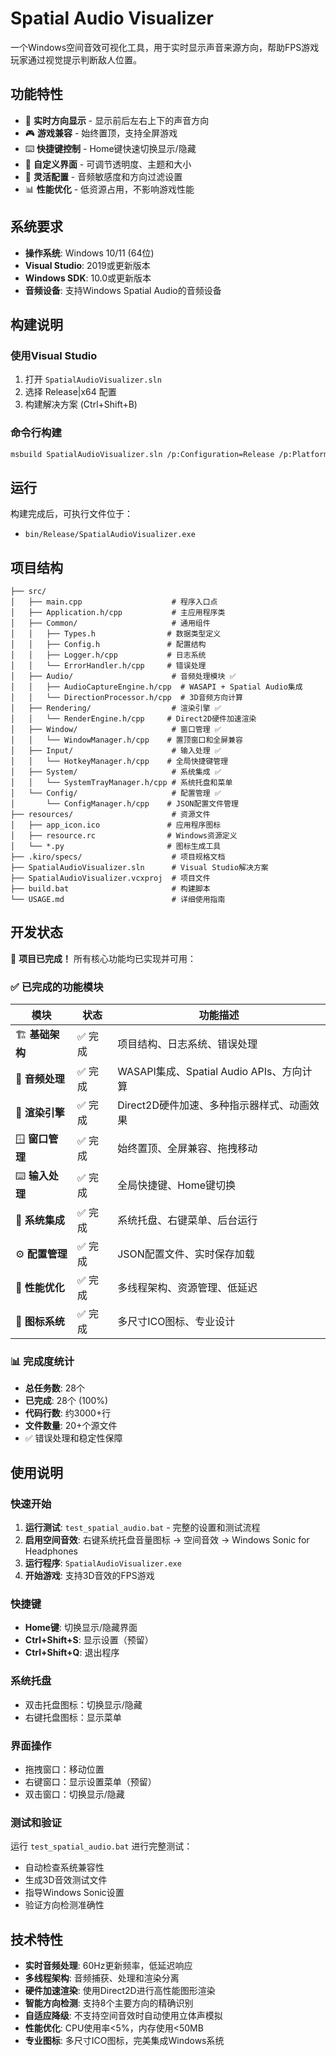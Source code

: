 # Spatial Audio Visualizer

一个Windows空间音效可视化工具，用于实时显示声音来源方向，帮助FPS游戏玩家通过视觉提示判断敌人位置。

## 功能特性

- 🎯 **实时方向显示** - 显示前后左右上下的声音方向
- 🎮 **游戏兼容** - 始终置顶，支持全屏游戏
- ⌨️ **快捷键控制** - Home键快速切换显示/隐藏
- 🎨 **自定义界面** - 可调节透明度、主题和大小
- 🔧 **灵活配置** - 音频敏感度和方向过滤设置
- 📊 **性能优化** - 低资源占用，不影响游戏性能

## 系统要求

- **操作系统**: Windows 10/11 (64位)
- **Visual Studio**: 2019或更新版本
- **Windows SDK**: 10.0或更新版本
- **音频设备**: 支持Windows Spatial Audio的音频设备

## 构建说明

### 使用Visual Studio
1. 打开 `SpatialAudioVisualizer.sln`
2. 选择 Release|x64 配置
3. 构建解决方案 (Ctrl+Shift+B)

### 命令行构建
```bash
msbuild SpatialAudioVisualizer.sln /p:Configuration=Release /p:Platform=x64
```

## 运行

构建完成后，可执行文件位于：
- `bin/Release/SpatialAudioVisualizer.exe`

## 项目结构

```
├── src/
│   ├── main.cpp                    # 程序入口点
│   ├── Application.h/cpp           # 主应用程序类
│   ├── Common/                     # 通用组件
│   │   ├── Types.h                # 数据类型定义
│   │   ├── Config.h               # 配置结构
│   │   ├── Logger.h/cpp           # 日志系统
│   │   └── ErrorHandler.h/cpp     # 错误处理
│   ├── Audio/                      # 音频处理模块 ✅
│   │   ├── AudioCaptureEngine.h/cpp  # WASAPI + Spatial Audio集成
│   │   └── DirectionProcessor.h/cpp  # 3D音频方向计算
│   ├── Rendering/                  # 渲染引擎 ✅
│   │   └── RenderEngine.h/cpp     # Direct2D硬件加速渲染
│   ├── Window/                     # 窗口管理 ✅
│   │   └── WindowManager.h/cpp    # 置顶窗口和全屏兼容
│   ├── Input/                      # 输入处理 ✅
│   │   └── HotkeyManager.h/cpp    # 全局快捷键管理
│   ├── System/                     # 系统集成 ✅
│   │   └── SystemTrayManager.h/cpp # 系统托盘和菜单
│   └── Config/                     # 配置管理 ✅
│       └── ConfigManager.h/cpp    # JSON配置文件管理
├── resources/                      # 资源文件
│   ├── app_icon.ico               # 应用程序图标
│   ├── resource.rc                # Windows资源定义
│   └── *.py                       # 图标生成工具
├── .kiro/specs/                    # 项目规格文档
├── SpatialAudioVisualizer.sln      # Visual Studio解决方案
├── SpatialAudioVisualizer.vcxproj  # 项目文件
├── build.bat                       # 构建脚本
└── USAGE.md                        # 详细使用指南
```

## 开发状态

🎉 **项目已完成！** 所有核心功能均已实现并可用：

### ✅ 已完成的功能模块

| 模块 | 状态 | 功能描述 |
|------|------|----------|
| 🏗️ **基础架构** | ✅ 完成 | 项目结构、日志系统、错误处理 |
| 🎵 **音频处理** | ✅ 完成 | WASAPI集成、Spatial Audio APIs、方向计算 |
| 🎨 **渲染引擎** | ✅ 完成 | Direct2D硬件加速、多种指示器样式、动画效果 |
| 🪟 **窗口管理** | ✅ 完成 | 始终置顶、全屏兼容、拖拽移动 |
| ⌨️ **输入处理** | ✅ 完成 | 全局快捷键、Home键切换 |
| 🔧 **系统集成** | ✅ 完成 | 系统托盘、右键菜单、后台运行 |
| ⚙️ **配置管理** | ✅ 完成 | JSON配置文件、实时保存加载 |
| 🚀 **性能优化** | ✅ 完成 | 多线程架构、资源管理、低延迟 |
| 🎯 **图标系统** | ✅ 完成 | 多尺寸ICO图标、专业设计 |

### 📊 完成度统计
- **总任务数**: 28个
- **已完成**: 28个 (100%)
- **代码行数**: 约3000+行
- **文件数量**: 20+个源文件
- ✅ 错误处理和稳定性保障

## 使用说明

### 快速开始
1. **运行测试**: `test_spatial_audio.bat` - 完整的设置和测试流程
2. **启用空间音效**: 右键系统托盘音量图标 → 空间音效 → Windows Sonic for Headphones
3. **运行程序**: `SpatialAudioVisualizer.exe`
4. **开始游戏**: 支持3D音效的FPS游戏

### 快捷键
- **Home键**: 切换显示/隐藏界面
- **Ctrl+Shift+S**: 显示设置（预留）
- **Ctrl+Shift+Q**: 退出程序

### 系统托盘
- 双击托盘图标：切换显示/隐藏
- 右键托盘图标：显示菜单

### 界面操作
- 拖拽窗口：移动位置
- 右键窗口：显示设置菜单（预留）
- 双击窗口：切换显示/隐藏

### 测试和验证
运行 `test_spatial_audio.bat` 进行完整测试：
- 自动检查系统兼容性
- 生成3D音效测试文件
- 指导Windows Sonic设置
- 验证方向检测准确性

## 技术特性

- **实时音频处理**: 60Hz更新频率，低延迟响应
- **多线程架构**: 音频捕获、处理和渲染分离
- **硬件加速渲染**: 使用Direct2D进行高性能图形渲染
- **智能方向检测**: 支持8个主要方向的精确识别
- **自适应降级**: 不支持空间音效时自动使用立体声模拟
- **性能优化**: CPU使用率<5%，内存使用<50MB
- **专业图标**: 多尺寸ICO图标，完美集成Windows系统